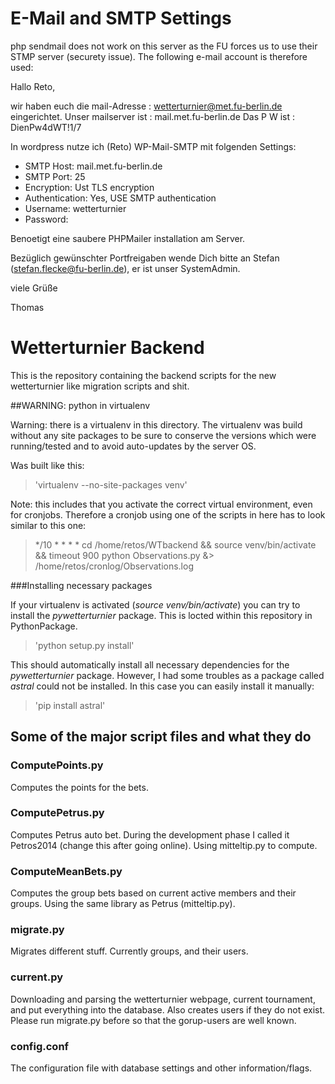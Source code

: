 
# E-Mail and SMTP Settings

php sendmail does not work on this server as the FU forces
us to use their STMP server (securety issue). The following
e-mail account is therefore used:

Hallo Reto,

wir haben euch die mail-Adresse : wetterturnier@met.fu-berlin.de eingerichtet.
Unser mailserver ist : mail.met.fu-berlin.de
Das P W ist : DienPw4dWT!1/7

In wordpress nutze ich (Reto) WP-Mail-SMTP mit folgenden Settings:
* SMTP Host:         mail.met.fu-berlin.de
* SMTP Port:         25
* Encryption:        Ust TLS encryption
* Authentication:    Yes, USE SMTP authentication
* Username:          wetterturnier
* Password:          <wie oben>

Benoetigt eine saubere PHPMailer installation am Server.

Bezüglich gewünschter Portfreigaben wende Dich bitte an Stefan (stefan.flecke@fu-berlin.de), er ist unser SystemAdmin.

viele Grüße

Thomas 

# Wetterturnier Backend

This is the repository containing the backend scripts
for the new wetterturnier like migration scripts
and shit.

##WARNING: python in virtualenv

Warning: there is a virtualenv in this directory.
The virtualenv was build without any site packages 
to be sure to conserve the versions which were running/tested
and to avoid auto-updates by the server OS.

Was built like this:
> 'virtualenv --no-site-packages venv'

Note: this includes that you activate the correct
virtual environment, even for cronjobs. Therefore
a cronjob using one of the scripts in here has to look similar
to this one:
> */10 * * * *  cd /home/retos/WTbackend && source venv/bin/activate && timeout 900 python Observations.py &> /home/retos/cronlog/Observations.log
 
###Installing necessary packages

If your virtualenv is activated (_source venv/bin/activate_)
you can try to install the *pywetterturnier* package. This
is locted within this repository in PythonPackage.

> 'python setup.py install'

This should automatically install all necessary dependencies
for the *pywetterturnier* package. However, I had some troubles
as a package called *astral* could not be installed. In this case
you can easily install it manually:

> 'pip install astral'

## Some of the major script files and what they do

### ComputePoints.py

Computes the points for the bets.

### ComputePetrus.py

Computes Petrus auto bet. During the development
phase I called it Petros2014 (change this after
going online). Using mitteltip.py to compute.

### ComputeMeanBets.py

Computes the group bets based on current active
members and their groups.
Using the same library as Petrus (mitteltip.py).

### migrate.py

Migrates different stuff. Currently groups, 
and their users.

### current.py

Downloading and parsing the wetterturnier webpage,
current tournament, and put everything into the
database. Also creates users if they do not exist.
Please run migrate.py before so that the gorup-users
are well known.

### config.conf

The configuration file with database settings and
other information/flags.
